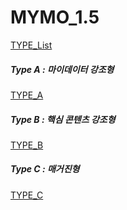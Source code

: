 # MYMO_1.5


[TYPE_List](https://the51dx.github.io/mymo_1.5/index.html "Type list link")

##### Type A : 마이데이터 강조형
[TYPE_A](https://the51dx.github.io/mymo_1.5/type_a/index.html "Type a link")

##### Type B : 핵심 콘텐츠 강조형
[TYPE_B](https://the51dx.github.io/mymo_1.5/type_b/index.html "Type b link")

##### Type C : 매거진형
[TYPE_C](https://the51dx.github.io/mymo_1.5/type_c/index.html "Type b link")
